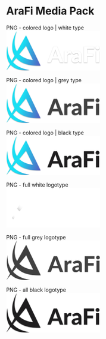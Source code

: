 # AraFi Media Pack

PNG - colored logo | white type  
<img src="https://github.com/AraFiEco/mediapack/blob/main/AraFi_C_W.png" width="50%">

PNG - colored logo | grey type  
<img src="https://github.com/AraFiEco/mediapack/blob/main/AraFi_C_G.png" width="50%">

PNG - colored logo | black type  
<img src="https://github.com/AraFiEco/mediapack/blob/main/AraFi_C_B.png" width="50%">

PNG - full white logotype  
<img src="https://github.com/AraFiEco/mediapack/blob/main/AraFi white.png" width="50%">

PNG - full grey logotype  
<img src="https://github.com/AraFiEco/mediapack/blob/main/AraFi dark grey.png" width="50%">

PNG - all black logotype  
<img src="https://github.com/AraFiEco/mediapack/blob/main/AraFi_B_B.png" width="50%">
